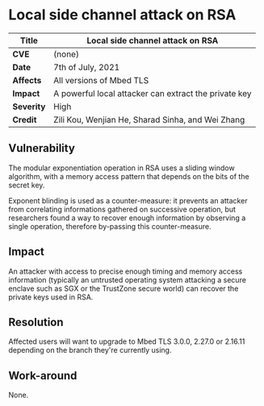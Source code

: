 # Local side channel attack on RSA

**Title** |  Local side channel attack on RSA
---|---
**CVE** |  (none)
**Date** |  7th of July, 2021
**Affects** |  All versions of Mbed TLS
**Impact** |  A powerful local attacker can extract the private key
**Severity** |  High
**Credit** |  Zili Kou, Wenjian He, Sharad Sinha, and Wei Zhang

## Vulnerability

The modular exponentiation operation in RSA uses a sliding window algorithm,
with a memory access pattern that depends on the bits of the secret key.

Exponent blinding is used as a counter-measure: it prevents an attacker from
correlating informations gathered on successive operation, but researchers
found a way to recover enough information by observing a single operation,
therefore by-passing this counter-measure.

## Impact

An attacker with access to precise enough timing and memory access information
(typically an untrusted operating system attacking a secure enclave such as
SGX or the TrustZone secure world) can recover the private keys used in RSA.

## Resolution

Affected users will want to upgrade to Mbed TLS 3.0.0, 2.27.0 or 2.16.11
depending on the branch they're currently using.

## Work-around

None.
